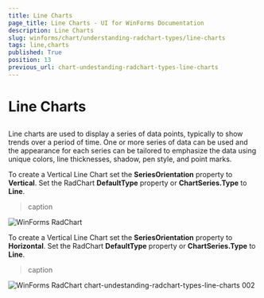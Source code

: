```yaml
---
title: Line Charts
page_title: Line Charts - UI for WinForms Documentation
description: Line Charts
slug: winforms/chart/understanding-radchart-types/line-charts
tags: line,charts
published: True
position: 13
previous_url: chart-undestanding-radchart-types-line-charts
---
```


# Line Charts



## 

Line charts are used to display a series of data points, typically to show trends over a period of time. One or more series of data can be used and the appearance for each series can be tailored to emphasize the data using unique colors, line thicknesses, shadow, pen style, and point marks.

To create a Vertical Line Chart set the __SeriesOrientation__ property to __Vertical__. Set the RadChart __DefaultType__ property or __ChartSeries.Type__ to __Line__.
>caption 

![WinForms RadChart ](images/chart-undestanding-radchart-types-line-charts001.png)



To create a Vertical Line Chart set the __SeriesOrientation__ property to __Horizontal__. Set the RadChart __DefaultType__ property or __ChartSeries.Type__ to __Line__.
>caption 

![WinForms RadChart chart-undestanding-radchart-types-line-charts 002](images/chart-undestanding-radchart-types-line-charts002.png)
